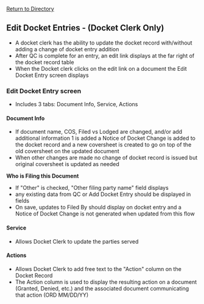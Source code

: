 [Return to Directory](./README.md)

## Edit Docket Entries - (Docket Clerk Only)
* A docket clerk has the ability to update the docket record with/without adding a change of docket entry addition
* After QC is complete for an entry, an edit link displays at the far right of the docket record table
* When the Docket clerk clicks on the edit link on a document the Edit Docket Entry screen displays

### Edit Docket Entry screen
* Includes 3 tabs: Document Info, Service, Actions

#### Document Info
* If document name, COS, Filed vs Lodged are changed, and/or add additional information 1 is added a Notice of Docket Change is added to the docket record and a new coversheet is created to go on top of the old coversheet on the updated document
* When other changes are made no change of docket record is issued but original coversheet is updated as needed

**Who is Filing this Document**
* If "Other" is checked, "Other filing party name" field displays
* any existing data from QC or Add Docket Entry should be displayed in fields
* On save, updates to Filed By should display on docket entry and a Notice of Docket Change is not generated when updated from this flow

#### Service
* Allows Docket Clerk to update the parties served

#### Actions
* Allows Docket Clerk to add free text to the "Action" column on the Docket Record
* The Action column is used to display the resulting action on a document (Granted, Denied, etc.) and the associated document communicating that action (ORD MM/DD/YY)
